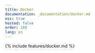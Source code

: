 ```yaml
---
title: Docker
documentation: _documentation/docker.md
oss: true
hosted: false
order: 180
lang: en
---
```


{% include features/docker.md %}